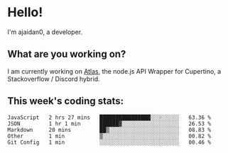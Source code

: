 # Hello!

I'm ajaidan0, a developer.

## What are you working on?

I am currently working on [Atlas](https://github.com/cupertino-development/Atlas), the node.js API Wrapper for Cupertino, a Stackoverflow / Discord hybrid.

## This week's coding stats:
<!--START_SECTION:waka-->
```text
JavaScript   2 hrs 27 mins   ████████████████░░░░░░░░░   63.36 % 
JSON         1 hr 1 min      ██████▓░░░░░░░░░░░░░░░░░░   26.53 % 
Markdown     20 mins         ██▒░░░░░░░░░░░░░░░░░░░░░░   08.83 % 
Other        1 min           ▒░░░░░░░░░░░░░░░░░░░░░░░░   00.82 % 
Git Config   1 min           ░░░░░░░░░░░░░░░░░░░░░░░░░   00.46 % 
```
<!--END_SECTION:waka-->
